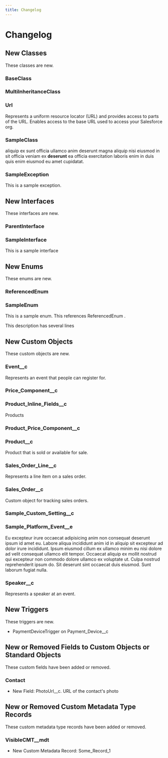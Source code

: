 ```yaml
---
title: Changelog
---
```


# Changelog

## New Classes

These classes are new.

### BaseClass

### MultiInheritanceClass

### Url

Represents a uniform resource locator (URL) and provides access to parts of the URL. 
Enables access to the base URL used to access your Salesforce org.
### SampleClass

aliquip ex sunt officia ullamco anim deserunt magna aliquip nisi eiusmod in sit officia veniam ex 
**deserunt** ea officia exercitation laboris enim in duis quis enim eiusmod eu amet cupidatat.
### SampleException

This is a sample exception.

## New Interfaces

These interfaces are new.

### ParentInterface

### SampleInterface

This is a sample interface

## New Enums

These enums are new.

### ReferencedEnum

### SampleEnum

This is a sample enum. This references ReferencedEnum . 
 
This description has several lines

## New Custom Objects

These custom objects are new.

### Event__c

Represents an event that people can register for.
### Price_Component__c

### Product_Inline_Fields__c

Products
### Product_Price_Component__c

### Product__c

Product that is sold or available for sale.
### Sales_Order_Line__c

Represents a line item on a sales order.
### Sales_Order__c

Custom object for tracking sales orders.
### Sample_Custom_Setting__c

### Sample_Platform_Event__e

Eu excepteur irure occaecat adipisicing anim non consequat deserunt ipsum id amet eu. Labore aliqua incididunt anim id in aliquip sit excepteur ad dolor irure incididunt. Ipsum eiusmod cillum ex ullamco minim eu nisi dolore ad velit consequat ullamco elit tempor. Occaecat aliquip ex mollit nostrud qui excepteur non commodo dolore ullamco ex voluptate ut. Culpa nostrud reprehenderit ipsum do. Sit deserunt sint occaecat duis eiusmod. Sunt laborum fugiat nulla.
### Speaker__c

Represents a speaker at an event.

## New Triggers

These triggers are new.

- PaymentDeviceTrigger on Payment_Device__c

## New or Removed Fields to Custom Objects or Standard Objects

These custom fields have been added or removed.

### Contact

- New Field: PhotoUrl__c. URL of the contact&#x27;s photo

## New or Removed Custom Metadata Type Records

These custom metadata type records have been added or removed.

### VisibleCMT__mdt

- New Custom Metadata Record: Some_Record_1
